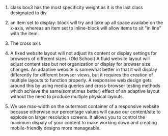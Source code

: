 1. class box3 has the most specificity weight as it is the last class designated to div

2. an item set to display: block will try and take up all space availabe on the x-axis, whereas an item set to inline-block will allow items to sit "in line" with the item.

3. The cross axis

4. A fixed website layout will not adjust its content or display settings for browsers of different sizes. (Old School) A fluid website layout will adjust content size but not organization or display for browser size changes. An adaptive website is somewhat better in that it will display differently for different browser views, but it requires the creation of multiple layouts to function properly. A responsive web design gets around this by using media queries and cross-browser testing methods which achieve the same(sometimes better) effect of an adaptive layout without the need to produce multiple physical layouts.

5. We use max-width on the outermost container of a responsive website because otherwise our percentage values will cause our content/site to explode on larger resolution screens. It allows you to control the maximum dispaly of your content to make working down and creating mobile-friendly designs more manageable.
